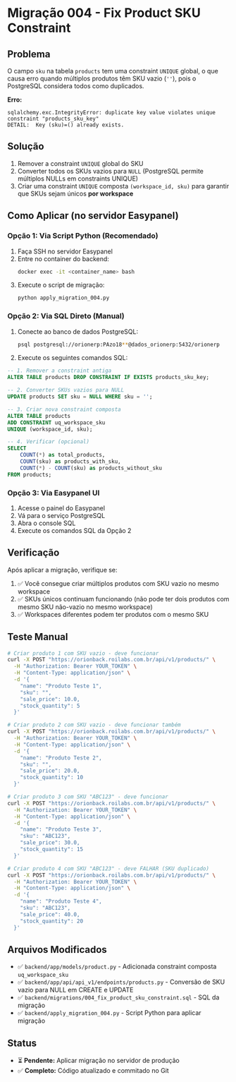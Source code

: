 # Migração 004 - Fix Product SKU Constraint

## Problema

O campo `sku` na tabela `products` tem uma constraint `UNIQUE` global, o que causa erro quando múltiplos produtos têm SKU vazio (`''`), pois o PostgreSQL considera todos como duplicados.

**Erro:**
```
sqlalchemy.exc.IntegrityError: duplicate key value violates unique constraint "products_sku_key"
DETAIL:  Key (sku)=() already exists.
```

## Solução

1. Remover a constraint `UNIQUE` global do SKU
2. Converter todos os SKUs vazios para `NULL` (PostgreSQL permite múltiplos NULLs em constraints UNIQUE)
3. Criar uma constraint `UNIQUE` composta `(workspace_id, sku)` para garantir que SKUs sejam únicos **por workspace**

## Como Aplicar (no servidor Easypanel)

### Opção 1: Via Script Python (Recomendado)

1. Faça SSH no servidor Easypanel
2. Entre no container do backend:
   ```bash
   docker exec -it <container_name> bash
   ```
3. Execute o script de migração:
   ```bash
   python apply_migration_004.py
   ```

### Opção 2: Via SQL Direto (Manual)

1. Conecte ao banco de dados PostgreSQL:
   ```bash
   psql postgresql://orionerp:PAzo18**@dados_orionerp:5432/orionerp
   ```

2. Execute os seguintes comandos SQL:

```sql
-- 1. Remover a constraint antiga
ALTER TABLE products DROP CONSTRAINT IF EXISTS products_sku_key;

-- 2. Converter SKUs vazios para NULL
UPDATE products SET sku = NULL WHERE sku = '';

-- 3. Criar nova constraint composta
ALTER TABLE products
ADD CONSTRAINT uq_workspace_sku
UNIQUE (workspace_id, sku);

-- 4. Verificar (opcional)
SELECT
    COUNT(*) as total_products,
    COUNT(sku) as products_with_sku,
    COUNT(*) - COUNT(sku) as products_without_sku
FROM products;
```

### Opção 3: Via Easypanel UI

1. Acesse o painel do Easypanel
2. Vá para o serviço PostgreSQL
3. Abra o console SQL
4. Execute os comandos SQL da Opção 2

## Verificação

Após aplicar a migração, verifique se:

1. ✅ Você consegue criar múltiplos produtos com SKU vazio no mesmo workspace
2. ✅ SKUs únicos continuam funcionando (não pode ter dois produtos com mesmo SKU não-vazio no mesmo workspace)
3. ✅ Workspaces diferentes podem ter produtos com o mesmo SKU

## Teste Manual

```bash
# Criar produto 1 com SKU vazio - deve funcionar
curl -X POST "https://orionback.roilabs.com.br/api/v1/products/" \
  -H "Authorization: Bearer YOUR_TOKEN" \
  -H "Content-Type: application/json" \
  -d '{
    "name": "Produto Teste 1",
    "sku": "",
    "sale_price": 10.0,
    "stock_quantity": 5
  }'

# Criar produto 2 com SKU vazio - deve funcionar também
curl -X POST "https://orionback.roilabs.com.br/api/v1/products/" \
  -H "Authorization: Bearer YOUR_TOKEN" \
  -H "Content-Type: application/json" \
  -d '{
    "name": "Produto Teste 2",
    "sku": "",
    "sale_price": 20.0,
    "stock_quantity": 10
  }'

# Criar produto 3 com SKU "ABC123" - deve funcionar
curl -X POST "https://orionback.roilabs.com.br/api/v1/products/" \
  -H "Authorization: Bearer YOUR_TOKEN" \
  -H "Content-Type: application/json" \
  -d '{
    "name": "Produto Teste 3",
    "sku": "ABC123",
    "sale_price": 30.0,
    "stock_quantity": 15
  }'

# Criar produto 4 com SKU "ABC123" - deve FALHAR (SKU duplicado)
curl -X POST "https://orionback.roilabs.com.br/api/v1/products/" \
  -H "Authorization: Bearer YOUR_TOKEN" \
  -H "Content-Type: application/json" \
  -d '{
    "name": "Produto Teste 4",
    "sku": "ABC123",
    "sale_price": 40.0,
    "stock_quantity": 20
  }'
```

## Arquivos Modificados

- ✅ `backend/app/models/product.py` - Adicionada constraint composta `uq_workspace_sku`
- ✅ `backend/app/api/api_v1/endpoints/products.py` - Conversão de SKU vazio para NULL em CREATE e UPDATE
- ✅ `backend/migrations/004_fix_product_sku_constraint.sql` - SQL da migração
- ✅ `backend/apply_migration_004.py` - Script Python para aplicar migração

## Status

- ⏳ **Pendente:** Aplicar migração no servidor de produção
- ✅ **Completo:** Código atualizado e commitado no Git
